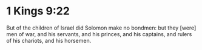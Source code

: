 # 1 Kings 9:22

But of the children of Israel did Solomon make no bondmen: but they [were] men of war, and his servants, and his princes, and his captains, and rulers of his chariots, and his horsemen.